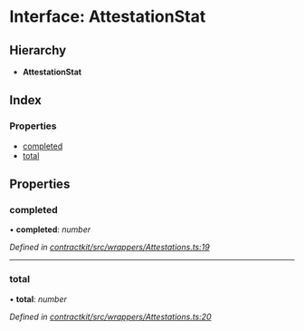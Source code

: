 # Interface: AttestationStat

## Hierarchy

* **AttestationStat**

## Index

### Properties

* [completed](_wrappers_attestations_.attestationstat.md#completed)
* [total](_wrappers_attestations_.attestationstat.md#total)

## Properties

###  completed

• **completed**: *number*

*Defined in [contractkit/src/wrappers/Attestations.ts:19](https://github.com/celo-org/celo-monorepo/blob/master/packages/contractkit/src/wrappers/Attestations.ts#L19)*

___

###  total

• **total**: *number*

*Defined in [contractkit/src/wrappers/Attestations.ts:20](https://github.com/celo-org/celo-monorepo/blob/master/packages/contractkit/src/wrappers/Attestations.ts#L20)*

